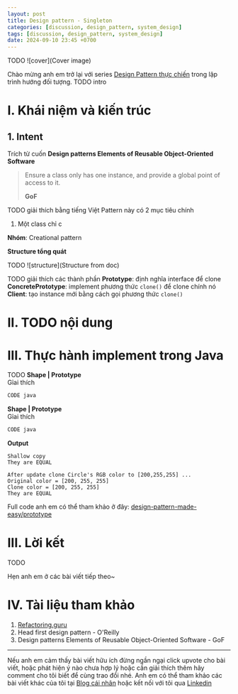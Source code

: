 ```yaml
---
layout: post
title: Design pattern - Singleton
categories: [discussion, design_pattern, system_design]
tags: [discussion, design_pattern, system_design]
date: 2024-09-10 23:45 +0700
---
```


TODO
![cover](Cover image)

Chào mừng anh em trở lại với series [Design Pattern thực chiến](https://viblo.asia/s/design-pattern-thuc-chien-0gdJzpPnVz5) trong lập trình hướng đối tượng.
TODO intro
# I. Khái niệm và kiến trúc
## 1. Intent
Trích từ cuốn **Design patterns Elements of Reusable Object-Oriented Software**
> Ensure a class only has one instance, and provide a global point of access to it.
>
> **GoF**
>
>
>
TODO giải thích bằng tiếng Việt
Pattern này có 2 mục tiêu chính
1. Một class chỉ c


**Nhóm**: Creational pattern

**Structure tổng quát**

TODO
![structure](Structure from doc)

TODO giải thích các thành phần
**Prototype**: định nghĩa interface để clone\
**ConcretePrototype**: implement phương thức `clone()` để clone chính nó\
**Client**: tạo instance mới bằng cách gọi phương thức `clone()`

# II. TODO nội dung

# III. Thực hành implement trong Java

TODO
**Shape | Prototype**\
Gỉai thích

```java
CODE java
```

**Shape | Prototype**\
Gỉai thích

```java
CODE java
```

**Output**
```
Shallow copy
They are EQUAL

After update clone Circle's RGB color to [200,255,255] ...
Original color = [200, 255, 255]
Clone color = [200, 255, 255]
They are EQUAL
```
Full code anh em có thể tham khảo ở đây: [design-pattern-made-easy/prototype](https://github.com/nguyentaijs/design-pattern-made-easy/tree/main/prototype)

# III. Lời kết
TODO

Hẹn anh em ở các bài viết tiếp theo~

# IV. Tài liệu tham khảo
1. [Refactoring.guru](https://refactoring.guru/design-patterns)
2. Head first design pattern - O'Reilly
3. Design patterns Elements of Reusable Object-Oriented Software - GoF

-----

Nếu anh em cảm thấy bài viết hữu ích đừng ngần ngại click upvote cho bài viết, hoặc phát hiện ý nào chưa hợp lý hoặc cần giải thích thêm hãy comment cho tôi biết để cùng trao đổi nhé.
Anh em có thể tham khảo các bài viết khác của tôi tại [Blog cái nhân](https://nguyentaijs.github.io/) hoặc kết nối với tôi qua [Linkedin](https://www.linkedin.com/in/nguyentaijs)

